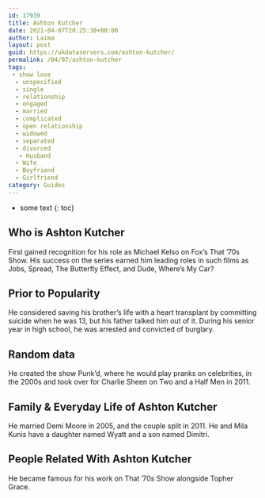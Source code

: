 ```yaml
---
id: 17939
title: Ashton Kutcher
date: 2021-04-07T20:25:38+00:00
author: Laima
layout: post
guid: https://ukdataservers.com/ashton-kutcher/
permalink: /04/07/ashton-kutcher
tags:
 - show love
  - unspecified
  - single
  - relationship
  - engaged
  - married
  - complicated
  - open relationship
  - widowed
  - separated
  - divorced
   - Husband
  - Wife
  - Boyfriend
  - Girlfriend
category: Guides
---
```


* some text
{: toc}


## Who is Ashton Kutcher
                  
                  
                  
First gained recognition for his role as Michael Kelso on Fox&#8217;s That &#8217;70s Show. His success on the series earned him leading roles in such films as Jobs, Spread, The Butterfly Effect, and Dude, Where&#8217;s My Car? 
                  
              
            
              
            
                
                
                
## Prior to Popularity
                  
                  
                  
He considered saving his brother&#8217;s life with a heart transplant by committing suicide when he was 13, but his father talked him out of it. During his senior year in high school, he was arrested and convicted of burglary.  
                  
              
            
              
            
                
                
                
## Random data
                  
                  
                  
He created the show Punk&#8217;d, where he would play pranks on celebrities, in the 2000s and took over for Charlie Sheen on Two and a Half Men in 2011. 
                  
              
            
              
            
                
                
                
## Family & Everyday Life of Ashton Kutcher
                  
                  
                  
He married Demi Moore in 2005, and the couple split in 2011. He and Mila Kunis have a daughter named Wyatt and a son named Dimitri. 
                  
              
            
              
            
                
                
                
## People Related With Ashton Kutcher
                  
                  
                  
He became famous for his work on That &#8217;70s Show alongside Topher Grace. 
                  
              
            
              
            
                
              
            
              
              
            
            
              
            
          
          
          